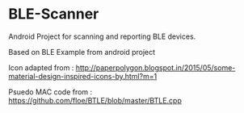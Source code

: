 # BLE-Scanner
Android Project for scanning and reporting BLE devices.

Based on BLE Example from android project

Icon adapted from : http://paperpolygon.blogspot.in/2015/05/some-material-design-inspired-icons-by.html?m=1

Psuedo MAC code from : https://github.com/floe/BTLE/blob/master/BTLE.cpp
